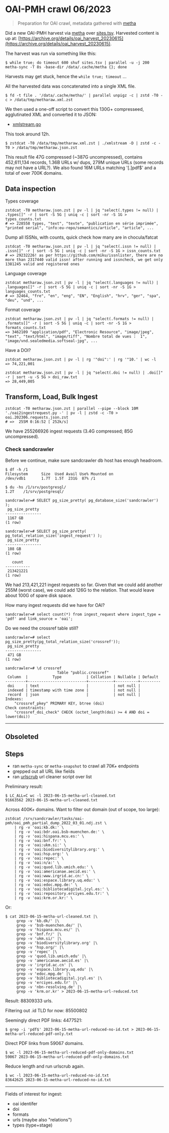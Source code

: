# OAI-PMH crawl 06/2023

> Preparation for OAI crawl, metadata gathered with [metha](https://github.com/miku/metha)

Did a new OAI-PMH harvest via [metha](https://github.com/miku/metha) over [sites.tsv](https://raw.githubusercontent.com/miku/metha/master/contrib/sites.tsv). Harvested
content is up at:
[https://archive.org/details/oai_harvest_20230615](https://archive.org/details/oai_harvest_20230615).

The harvest was run via something like this:

```
$ while true; do timeout 600 shuf sites.tsv | parallel -u -j 200 metha-sync -T 8s -base-dir /data/.cache/metha {}; done
```

Harvests may get stuck, hence the `while true; timeout` ...

All the harvested data was concatenated into a single XML file.

```
$ fd -t file . '/data/.cache/metha/' | parallel unpigz -c | zstd -T0 -c > /data/tmp/metharaw.xml.zst
```

We then used a one-off script to convert this 130G+ compresseed, agglutinated XML and converted it to JSON:

* [xmlstream.go](https://github.com/miku/metha/blob/e38b0133559a7251e7b322dc1881e6381fa6d3a5/extra/largecrawl/xmlstream.go)

This took around 12h.

```
$ zstdcat -T0 /data/tmp/metharaw.xml.zst | ./xmlstream -D | zstd -c -T0 > /data/tmp/metharaw.json.zst
```

This result file 47G compressed (~387G uncompressed), contains 452,611,134
records, 1.36B URLs w/ dups, 279M unique URLs (some records may not have a
URL?). We also found 16M URLs matching '[.]pdf$' and a total of over 700K domains.

## Data inspection

Types coverage

    zstdcat -T0 metharaw.json.zst | pv -l | jq "select(.types != null) | .types[]" -r | sort -S 5G | uniq -c | sort -nr -S 1G > types_counts.txt
    # => 228558 types, "text", "texte", "publication en série imprimée", "printed serial", "info:eu-repo/semantics/article", "article", ...

Dump all ISSNs, with counts, quick check how many are in chocula/fatcat

    zstdcat -T0 metharaw.json.zst | pv -l | jq "select(.issn != null) | .issn[]" -r | sort -S 5G | uniq -c | sort -nr -S 1G > issn_counts.txt
    # => 29232226! as per https://github.com/miku/issnlister, there are no more than 2317440 valid issn! after running and issncheck, we get only 1381245 valid and registered ones

Language coverage

    zstdcat metharaw.json.zst | pv -l | jq "select(.languages != null) | .languages[]" -r | sort -S 5G | uniq -c | sort -nr -S 1G > languages_counts.txt
    # => 32464, "fre", "en", "eng", "EN", "English", "hrv", "ger", "spa", "deu", "und", ...

Format coverage

    zstdcat metharaw.json.zst | pv -l | jq "select(.formats != null) | .formats[]" -r | sort -S 5G | uniq -c | sort -nr -S 1G > formats_counts.txt
    => 3462109 "application/pdf", "Electronic Resource", "image/jpeg", "text", "text/html", "image/tiff", "Nombre total de vues :  1", "image/vnd.sealedmedia.softseal-jpg", ...

Have a DOI?

    zstdcat metharaw.json.zst | pv -l | rg '"doi":' | rg '"10.' | wc -l
    => 74,221,001

    zstdcat metharaw.json.zst | pv -l | jq "select(.doi != null) | .doi[]" -r | sort -u -S 5G > doi_raw.txt
    => 28,449,005

## Transform, Load, Bulk Ingest

    zstdcat -T0 metharaw.json.zst | parallel --pipe --block 10M './oai2ingestrequest.py -' | pv -l | zstd -c -T0 > oai.202306.requests.json.zst
    # =>  255M 0:16:52 [ 252k/s]

We have 255266926 ingest requests (3.4G compressed; 85G uncompressed).

### Check sandcrawler

Before we continue, make sure sandcrawler db host has enough headroom.

```
$ df -h /1
Filesystem      Size  Used Avail Use% Mounted on
/dev/vdb1       1.7T  1.5T  231G  87% /1

$ du -hs /1/srv/postgresql/
1.2T    /1/srv/postgresql/

sandcrawler=# SELECT pg_size_pretty( pg_database_size('sandcrawler') );
 pg_size_pretty
----------------
 1167 GB
(1 row)

sandcrawler=# SELECT pg_size_pretty( pg_total_relation_size('ingest_request') );
 pg_size_pretty
----------------
 108 GB
(1 row)

   count
-----------
 213421221
(1 row)
```

We had 213,421,221 ingest requests so far. Given that we could add another 255M
(worst case), we could add 126G to the relation. That would leave about 100G of
spare disk space.

How many ingest requests did we have for OAI?

    sandcrawler=# select count(*) from ingest_request where ingest_type = 'pdf' and link_source = 'oai';

Do we need the crossref table still?

```
sandcrawler=# select pg_size_pretty(pg_total_relation_size('crossref'));
 pg_size_pretty
----------------
 471 GB
(1 row)

sandcrawler=# \d crossref
                       Table "public.crossref"
 Column  |           Type           | Collation | Nullable | Default
---------+--------------------------+-----------+----------+---------
 doi     | text                     |           | not null |
 indexed | timestamp with time zone |           | not null |
 record  | json                     |           | not null |
Indexes:
    "crossref_pkey" PRIMARY KEY, btree (doi)
Check constraints:
    "crossref_doi_check" CHECK (octet_length(doi) >= 4 AND doi = lower(doi))
```

----

## Obsoleted

## Steps

* ran `metha-sync` or `metha-snapshot` to crawl all 70K+ endpoints
* grepped out all URL like fields
* ran [urlscrub](https://github.com/miku/metha/blob/master/extra/largecrawl/urlscrub.go) url cleaner script over list

Preliminary result:

```
$ LC_ALL=C wc -l 2023-06-15-metha-url-cleaned.txt
91663562 2023-06-15-metha-url-cleaned.txt
```

Across 400K+ domains. Want to filter out domain (out of scope, too large):

```
zstdcat /srv/sandcrawler/tasks/oai-pmh/oai_pmh_partial_dump_2022_03_01.ndj.zst \
    | rg -v 'oai:kb.dk:' \
    | rg -v 'oai:bdr.oai.bsb-muenchen.de:' \
    | rg -v 'oai:hispana.mcu.es:' \
    | rg -v 'oai:bnf.fr:' \
    | rg -v 'oai:ukm.si:' \
    | rg -v 'oai:biodiversitylibrary.org:' \
    | rg -v 'oai:hsp.org:' \
    | rg -v 'oai:repec:' \
    | rg -v 'oai:n/a:' \
    | rg -v 'oai:quod.lib.umich.edu:' \
    | rg -v 'oai:americanae.aecid.es:' \
    | rg -v 'oai:www.irgrid.ac.cn:' \
    | rg -v 'oai:espace.library.uq.edu:' \
    | rg -v 'oai:edoc.mpg.de:' \
    | rg -v 'oai:bibliotecadigital.jcyl.es:' \
    | rg -v 'oai:repository.erciyes.edu.tr:' \
    | rg -v 'oai:krm.or.kr:' \
```

Or:

```
$ cat 2023-06-15-metha-url-cleaned.txt |\
     grep -v 'kb.dk/' |\
     grep -v 'bsb-muenchen.de/' |\
     grep -v 'hispana.mcu.es/' |\
     grep -v 'bnf.fr/' |\
     grep -v 'ukm.si/' |\
     grep -v 'biodiversitylibrary.org' |\
     grep -v 'hsp.org/' |\
     grep -v 'repec' |\
     grep -v 'quod.lib.umich.edu' |\
     grep -v 'americanae.aecid.es' |\
     grep -v 'irgrid.ac.cn' |\
     grep -v 'espace.library.uq.edu' |\
     grep -v 'edoc.mpg.de' |\
     grep -v 'bibliotecadigital.jcyl.es' |\
     grep -v 'erciyes.edu.tr' |\
     grep -v 'nbn-resolving.de' |\
     grep -v 'krm.or.kr' > 2023-06-15-metha-url-reduced.txt
```

Result: 88309333 urls.

Filtering out .id TLD for now: 85500802

Seemingly direct PDF links: 4477521:

```
$ grep -i 'pdf$' 2023-06-15-metha-url-reduced-no-id.txt > 2023-06-15-metha-url-reduced-pdf-only.txt
```

Direct PDF links from 59067 domains.

```
$ wc -l 2023-06-15-metha-url-reduced-pdf-only-domains.txt
59067 2023-06-15-metha-url-reduced-pdf-only-domains.txt
```

Reduce length and run urlscrub again.

```
$ wc -l 2023-06-15-metha-url-reduced-no-id.txt
83642625 2023-06-15-metha-url-reduced-no-id.txt
```

----

Fields of interest for ingest:

- oai identifer
- doi
- formats
- urls (maybe also "relations")
- types (type+stage)

